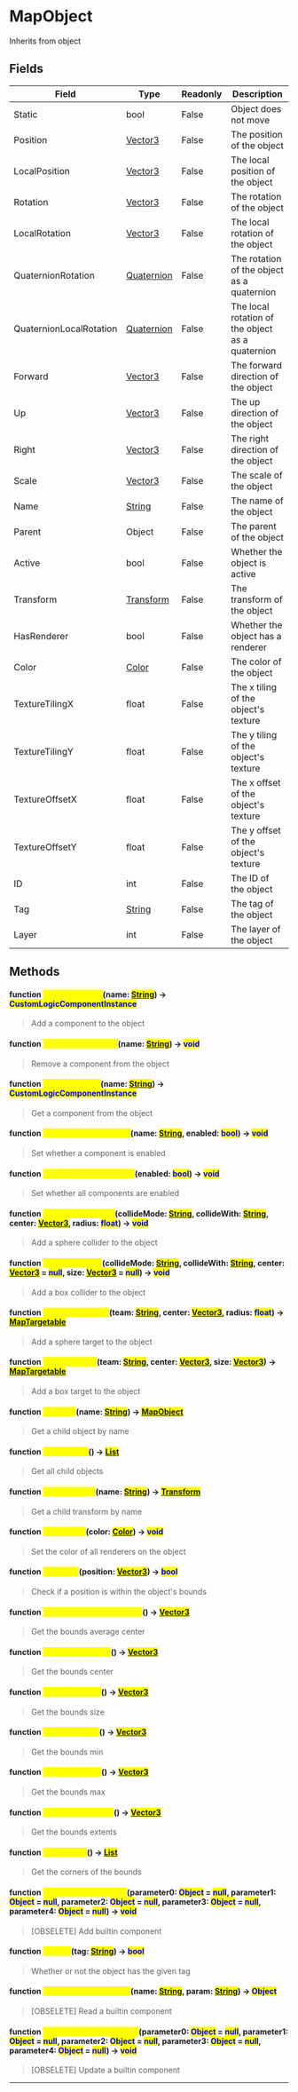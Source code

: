 # MapObject
Inherits from object
## Fields
|Field|Type|Readonly|Description|
|---|---|---|---|
|Static|bool|False|Object does not move|
|Position|[Vector3](../objects/Vector3.md)|False|The position of the object|
|LocalPosition|[Vector3](../objects/Vector3.md)|False|The local position of the object|
|Rotation|[Vector3](../objects/Vector3.md)|False|The rotation of the object|
|LocalRotation|[Vector3](../objects/Vector3.md)|False|The local rotation of the object|
|QuaternionRotation|[Quaternion](../objects/Quaternion.md)|False|The rotation of the object as a quaternion|
|QuaternionLocalRotation|[Quaternion](../objects/Quaternion.md)|False|The local rotation of the object as a quaternion|
|Forward|[Vector3](../objects/Vector3.md)|False|The forward direction of the object|
|Up|[Vector3](../objects/Vector3.md)|False|The up direction of the object|
|Right|[Vector3](../objects/Vector3.md)|False|The right direction of the object|
|Scale|[Vector3](../objects/Vector3.md)|False|The scale of the object|
|Name|[String](../static/String.md)|False|The name of the object|
|Parent|Object|False|The parent of the object|
|Active|bool|False|Whether the object is active|
|Transform|[Transform](../objects/Transform.md)|False|The transform of the object|
|HasRenderer|bool|False|Whether the object has a renderer|
|Color|[Color](../objects/Color.md)|False|The color of the object|
|TextureTilingX|float|False|The x tiling of the object's texture|
|TextureTilingY|float|False|The y tiling of the object's texture|
|TextureOffsetX|float|False|The x offset of the object's texture|
|TextureOffsetY|float|False|The y offset of the object's texture|
|ID|int|False|The ID of the object|
|Tag|[String](../static/String.md)|False|The tag of the object|
|Layer|int|False|The layer of the object|
## Methods
#### function <mark style="color:yellow;">AddComponent</mark>(name: <mark style="color:blue;">[String](../static/String.md)</mark>) -> <mark style="color:blue;">CustomLogicComponentInstance</mark>
> Add a component to the object

#### function <mark style="color:yellow;">RemoveComponent</mark>(name: <mark style="color:blue;">[String](../static/String.md)</mark>) -> <mark style="color:blue;">void</mark>
> Remove a component from the object

#### function <mark style="color:yellow;">GetComponent</mark>(name: <mark style="color:blue;">[String](../static/String.md)</mark>) -> <mark style="color:blue;">CustomLogicComponentInstance</mark>
> Get a component from the object

#### function <mark style="color:yellow;">SetComponentEnabled</mark>(name: <mark style="color:blue;">[String](../static/String.md)</mark>, enabled: <mark style="color:blue;">bool</mark>) -> <mark style="color:blue;">void</mark>
> Set whether a component is enabled

#### function <mark style="color:yellow;">SetComponentsEnabled</mark>(enabled: <mark style="color:blue;">bool</mark>) -> <mark style="color:blue;">void</mark>
> Set whether all components are enabled

#### function <mark style="color:yellow;">AddSphereCollider</mark>(collideMode: <mark style="color:blue;">[String](../static/String.md)</mark>, collideWith: <mark style="color:blue;">[String](../static/String.md)</mark>, center: <mark style="color:blue;">[Vector3](../objects/Vector3.md)</mark>, radius: <mark style="color:blue;">float</mark>) -> <mark style="color:blue;">void</mark>
> Add a sphere collider to the object

#### function <mark style="color:yellow;">AddBoxCollider</mark>(collideMode: <mark style="color:blue;">[String](../static/String.md)</mark>, collideWith: <mark style="color:blue;">[String](../static/String.md)</mark>, center: <mark style="color:blue;">[Vector3](../objects/Vector3.md)</mark> = <mark style="color:blue;">null</mark>, size: <mark style="color:blue;">[Vector3](../objects/Vector3.md)</mark> = <mark style="color:blue;">null</mark>) -> <mark style="color:blue;">void</mark>
> Add a box collider to the object

#### function <mark style="color:yellow;">AddSphereTarget</mark>(team: <mark style="color:blue;">[String](../static/String.md)</mark>, center: <mark style="color:blue;">[Vector3](../objects/Vector3.md)</mark>, radius: <mark style="color:blue;">float</mark>) -> <mark style="color:blue;">[MapTargetable](../objects/MapTargetable.md)</mark>
> Add a sphere target to the object

#### function <mark style="color:yellow;">AddBoxTarget</mark>(team: <mark style="color:blue;">[String](../static/String.md)</mark>, center: <mark style="color:blue;">[Vector3](../objects/Vector3.md)</mark>, size: <mark style="color:blue;">[Vector3](../objects/Vector3.md)</mark>) -> <mark style="color:blue;">[MapTargetable](../objects/MapTargetable.md)</mark>
> Add a box target to the object

#### function <mark style="color:yellow;">GetChild</mark>(name: <mark style="color:blue;">[String](../static/String.md)</mark>) -> <mark style="color:blue;">[MapObject](../objects/MapObject.md)</mark>
> Get a child object by name

#### function <mark style="color:yellow;">GetChildren</mark>() -> <mark style="color:blue;">[List](../objects/List.md)</mark>
> Get all child objects

#### function <mark style="color:yellow;">GetTransform</mark>(name: <mark style="color:blue;">[String](../static/String.md)</mark>) -> <mark style="color:blue;">[Transform](../objects/Transform.md)</mark>
> Get a child transform by name

#### function <mark style="color:yellow;">SetColorAll</mark>(color: <mark style="color:blue;">[Color](../objects/Color.md)</mark>) -> <mark style="color:blue;">void</mark>
> Set the color of all renderers on the object

#### function <mark style="color:yellow;">InBounds</mark>(position: <mark style="color:blue;">[Vector3](../objects/Vector3.md)</mark>) -> <mark style="color:blue;">bool</mark>
> Check if a position is within the object's bounds

#### function <mark style="color:yellow;">GetBoundsAverageCenter</mark>() -> <mark style="color:blue;">[Vector3](../objects/Vector3.md)</mark>
> Get the bounds average center

#### function <mark style="color:yellow;">GetBoundsCenter</mark>() -> <mark style="color:blue;">[Vector3](../objects/Vector3.md)</mark>
> Get the bounds center

#### function <mark style="color:yellow;">GetBoundsSize</mark>() -> <mark style="color:blue;">[Vector3](../objects/Vector3.md)</mark>
> Get the bounds size

#### function <mark style="color:yellow;">GetBoundsMin</mark>() -> <mark style="color:blue;">[Vector3](../objects/Vector3.md)</mark>
> Get the bounds min

#### function <mark style="color:yellow;">GetBoundsMax</mark>() -> <mark style="color:blue;">[Vector3](../objects/Vector3.md)</mark>
> Get the bounds max

#### function <mark style="color:yellow;">GetBoundsExtents</mark>() -> <mark style="color:blue;">[Vector3](../objects/Vector3.md)</mark>
> Get the bounds extents

#### function <mark style="color:yellow;">GetCorners</mark>() -> <mark style="color:blue;">[List](../objects/List.md)</mark>
> Get the corners of the bounds

#### function <mark style="color:yellow;">AddBuiltinComponent</mark>(parameter0: <mark style="color:blue;">Object</mark> = <mark style="color:blue;">null</mark>, parameter1: <mark style="color:blue;">Object</mark> = <mark style="color:blue;">null</mark>, parameter2: <mark style="color:blue;">Object</mark> = <mark style="color:blue;">null</mark>, parameter3: <mark style="color:blue;">Object</mark> = <mark style="color:blue;">null</mark>, parameter4: <mark style="color:blue;">Object</mark> = <mark style="color:blue;">null</mark>) -> <mark style="color:blue;">void</mark>
> [OBSELETE] Add builtin component

#### function <mark style="color:yellow;">HasTag</mark>(tag: <mark style="color:blue;">[String](../static/String.md)</mark>) -> <mark style="color:blue;">bool</mark>
> Whether or not the object has the given tag

#### function <mark style="color:yellow;">ReadBuiltinComponent</mark>(name: <mark style="color:blue;">[String](../static/String.md)</mark>, param: <mark style="color:blue;">[String](../static/String.md)</mark>) -> <mark style="color:blue;">Object</mark>
> [OBSELETE] Read a builtin component

#### function <mark style="color:yellow;">UpdateBuiltinComponent</mark>(parameter0: <mark style="color:blue;">Object</mark> = <mark style="color:blue;">null</mark>, parameter1: <mark style="color:blue;">Object</mark> = <mark style="color:blue;">null</mark>, parameter2: <mark style="color:blue;">Object</mark> = <mark style="color:blue;">null</mark>, parameter3: <mark style="color:blue;">Object</mark> = <mark style="color:blue;">null</mark>, parameter4: <mark style="color:blue;">Object</mark> = <mark style="color:blue;">null</mark>) -> <mark style="color:blue;">void</mark>
> [OBSELETE] Update a builtin component


---

